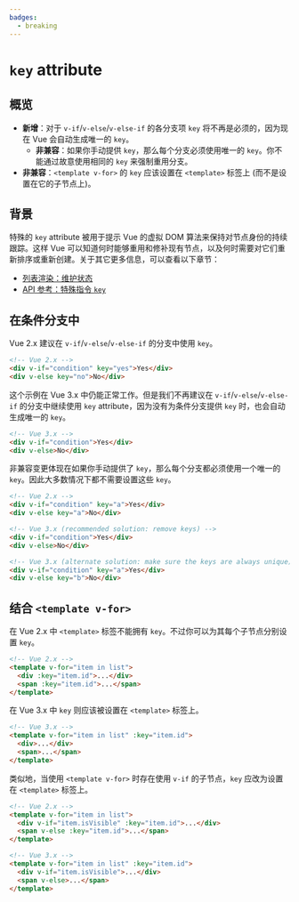 ```yaml
---
badges:
  - breaking
---
```


# `key` attribute <MigrationBadges :badges="$frontmatter.badges" />

## 概览

- **新增**：对于 `v-if`/`v-else`/`v-else-if` 的各分支项 `key` 将不再是必须的，因为现在 Vue 会自动生成唯一的 `key`。
  - **非兼容**：如果你手动提供 `key`，那么每个分支必须使用唯一的 `key`。你不能通过故意使用相同的 `key` 来强制重用分支。
- **非兼容**：`<template v-for>` 的 `key` 应该设置在 `<template>` 标签上 (而不是设置在它的子节点上)。

## 背景

特殊的 `key` attribute 被用于提示 Vue 的虚拟 DOM 算法来保持对节点身份的持续跟踪。这样 Vue 可以知道何时能够重用和修补现有节点，以及何时需要对它们重新排序或重新创建。关于其它更多信息，可以查看以下章节：

- [列表渲染：维护状态](/guide/list.html#%E7%BB%B4%E6%8A%A4%E7%8A%B6%E6%80%81)
- [API 参考：特殊指令 `key`](/api/special-attributes.html#key)

## 在条件分支中

Vue 2.x 建议在 `v-if`/`v-else`/`v-else-if` 的分支中使用 `key`。

```html
<!-- Vue 2.x -->
<div v-if="condition" key="yes">Yes</div>
<div v-else key="no">No</div>
```

这个示例在 Vue 3.x 中仍能正常工作。但是我们不再建议在 `v-if`/`v-else`/`v-else-if` 的分支中继续使用 `key` attribute，因为没有为条件分支提供 `key` 时，也会自动生成唯一的 `key`。

```html
<!-- Vue 3.x -->
<div v-if="condition">Yes</div>
<div v-else>No</div>
```

非兼容变更体现在如果你手动提供了 `key`，那么每个分支都必须使用一个唯一的 `key`。因此大多数情况下都不需要设置这些 `key`。

```html
<!-- Vue 2.x -->
<div v-if="condition" key="a">Yes</div>
<div v-else key="a">No</div>

<!-- Vue 3.x (recommended solution: remove keys) -->
<div v-if="condition">Yes</div>
<div v-else>No</div>

<!-- Vue 3.x (alternate solution: make sure the keys are always unique) -->
<div v-if="condition" key="a">Yes</div>
<div v-else key="b">No</div>
```

## 结合 `<template v-for>`

在 Vue 2.x 中 `<template>` 标签不能拥有 `key`。不过你可以为其每个子节点分别设置 `key`。

```html
<!-- Vue 2.x -->
<template v-for="item in list">
  <div :key="item.id">...</div>
  <span :key="item.id">...</span>
</template>
```

在 Vue 3.x 中 `key` 则应该被设置在 `<template>` 标签上。

```html
<!-- Vue 3.x -->
<template v-for="item in list" :key="item.id">
  <div>...</div>
  <span>...</span>
</template>
```

类似地，当使用 `<template v-for>` 时存在使用 `v-if` 的子节点，`key` 应改为设置在 `<template>` 标签上。

```html
<!-- Vue 2.x -->
<template v-for="item in list">
  <div v-if="item.isVisible" :key="item.id">...</div>
  <span v-else :key="item.id">...</span>
</template>

<!-- Vue 3.x -->
<template v-for="item in list" :key="item.id">
  <div v-if="item.isVisible">...</div>
  <span v-else>...</span>
</template>
```
